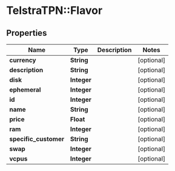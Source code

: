 # TelstraTPN::Flavor

## Properties
Name | Type | Description | Notes
------------ | ------------- | ------------- | -------------
**currency** | **String** |  | [optional] 
**description** | **String** |  | [optional] 
**disk** | **Integer** |  | [optional] 
**ephemeral** | **Integer** |  | [optional] 
**id** | **Integer** |  | [optional] 
**name** | **String** |  | [optional] 
**price** | **Float** |  | [optional] 
**ram** | **Integer** |  | [optional] 
**specific_customer** | **String** |  | [optional] 
**swap** | **Integer** |  | [optional] 
**vcpus** | **Integer** |  | [optional] 


